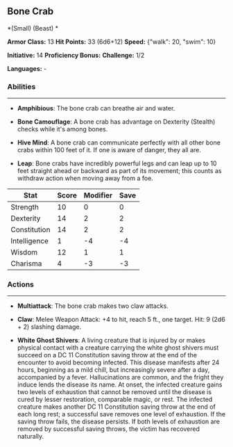 ## Bone Crab
*(Small) (Beast) *

**Armor Class:** 13
**Hit Points:** 33 (6d6+12)
**Speed:** {"walk": 20, "swim": 10}

**Initiative:** 14
**Proficiency Bonus:**
**Challenge:** 1/2

**Languages:** -

### Abilities
 --- 
- **Amphibious**: The bone crab can breathe air and water.

- **Bone Camouflage**: A bone crab has advantage on Dexterity (Stealth) checks while it's among bones.

- **Hive Mind**: A bone crab can communicate perfectly with all other bone crabs within 100 feet of it. If one is aware of danger, they all are.

- **Leap**: Bone crabs have incredibly powerful legs and can leap up to 10 feet straight ahead or backward as part of its movement; this counts as withdraw action when moving away from a foe.



| Stat | Score | Modifier | Save |
| ---- | ---- | ---- | ---- |
| Strength | 10 | 0 | 0 |
| Dexterity | 14 | 2 | 2 |
| Constitution | 14 | 2 | 2 |
| Intelligence | 1 | -4 | -4 |
| Wisdom | 12 | 1 | 1 |
| Charisma | 4 | -3 | -3 |

### Actions
 --- 
- **Multiattack**: The bone crab makes two claw attacks.

- **Claw**: Melee Weapon Attack: +4 to hit, reach 5 ft., one target. Hit: 9 (2d6 + 2) slashing damage.

- **White Ghost Shivers**: A living creature that is injured by or makes physical contact with a creature carrying the white ghost shivers must succeed on a DC 11 Constitution saving throw at the end of the encounter to avoid becoming infected. This disease manifests after 24 hours, beginning as a mild chill, but increasingly severe after a day, accompanied by a fever. Hallucinations are common, and the fright they induce lends the disease its name. At onset, the infected creature gains two levels of exhaustion that cannot be removed until the disease is cured by lesser restoration, comparable magic, or rest. The infected creature makes another DC 11 Constitution saving throw at the end of each long rest; a successful save removes one level of exhaustion. If the saving throw fails, the disease persists. If both levels of exhaustion are removed by successful saving throws, the victim has recovered naturally.

